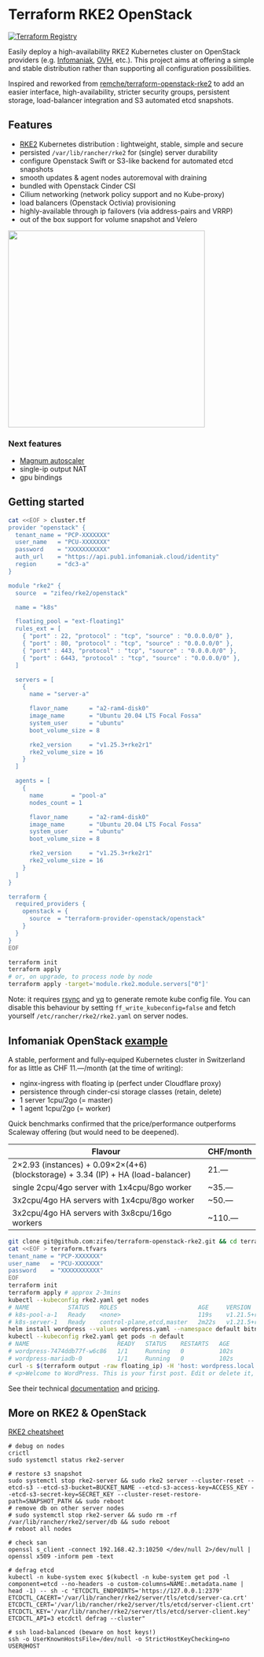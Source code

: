 # Terraform RKE2 OpenStack

[![Terraform Registry](https://img.shields.io/badge/terraform-registry-blue.svg)](https://registry.terraform.io/modules/zifeo/rke2/openstack/latest)

Easily deploy a high-availability RKE2 Kubernetes cluster on OpenStack providers
(e.g. [Infomaniak](https://www.infomaniak.com/fr/hebergement/public-cloud),
[OVH](https://www.ovhcloud.com/fr/public-cloud/), etc.). This project aims at
offering a simple and stable distribution rather than supporting all
configuration possibilities.

Inspired and reworked from
[remche/terraform-openstack-rke2](https://github.com/remche/terraform-openstack-rke2)
to add an easier interface, high-availability, stricter security groups,
persistent storage, load-balancer integration and S3 automated etcd snapshots.

## Features

- [RKE2](https://docs.rke2.io) Kubernetes distribution : lightweight, stable,
  simple and secure
- persisted `/var/lib/rancher/rke2` for (single) server durability
- configure Openstack Swift or S3-like backend for automated etcd snapshots
- smooth updates & agent nodes autoremoval with draining
- bundled with Openstack Cinder CSI
- Cilium networking (network policy support and no Kube-proxy)
- load balancers (Openstack Octivia) provisioning
- highly-available through ip failovers (via address-pairs and VRRP)
- out of the box support for volume snapshot and Velero

<img src="https://github.com/zifeo/terraform-openstack-rke2/raw/main/example/net.png" height="400" />

### Next features

- [Magnum autoscaler](https://github.com/kubernetes/autoscaler/tree/master/cluster-autoscaler/cloudprovider/magnum)
- single-ip output NAT
- gpu bindings

## Getting started

```bash
cat <<EOF > cluster.tf
provider "openstack" {
  tenant_name = "PCP-XXXXXXX"
  user_name   = "PCU-XXXXXXX"
  password    = "XXXXXXXXXXX"
  auth_url    = "https://api.pub1.infomaniak.cloud/identity"
  region      = "dc3-a"
}

module "rke2" {
  source  = "zifeo/rke2/openstack"

  name = "k8s"

  floating_pool = "ext-floating1"
  rules_ext = [
    { "port" : 22, "protocol" : "tcp", "source" : "0.0.0.0/0" },
    { "port" : 80, "protocol" : "tcp", "source" : "0.0.0.0/0" },
    { "port" : 443, "protocol" : "tcp", "source" : "0.0.0.0/0" },
    { "port" : 6443, "protocol" : "tcp", "source" : "0.0.0.0/0" },
  ]

  servers = [
    {
      name = "server-a"

      flavor_name      = "a2-ram4-disk0"
      image_name       = "Ubuntu 20.04 LTS Focal Fossa"
      system_user      = "ubuntu"
      boot_volume_size = 8

      rke2_version     = "v1.25.3+rke2r1"
      rke2_volume_size = 16
    }
  ]

  agents = [
    {
      name        = "pool-a"
      nodes_count = 1

      flavor_name      = "a2-ram4-disk0"
      image_name       = "Ubuntu 20.04 LTS Focal Fossa"
      system_user      = "ubuntu"
      boot_volume_size = 8

      rke2_version     = "v1.25.3+rke2r1"
      rke2_volume_size = 16
    }
  ]
}

terraform {
  required_providers {
    openstack = {
      source  = "terraform-provider-openstack/openstack"
    }
  }
}
EOF

terraform init
terraform apply
# or, on upgrade, to process node by node
terraform apply -target='module.rke2.module.servers["0"]'
```

Note: it requires [rsync](https://rsync.samba.org) and
[yq](https://github.com/mikefarah/yq) to generate remote kube config file. You
can disable this behaviour by setting `ff_write_kubeconfig=false` and fetch
yourself `/etc/rancher/rke2/rke2.yaml` on server nodes.

## Infomaniak OpenStack [example](./example/main.tf)

A stable, performent and fully-equiped Kubernetes cluster in Switzerland for as
little as CHF 11.—/month (at the time of writing):

- nginx-ingress with floating ip (perfect under Cloudflare proxy)
- persistence through cinder-csi storage classes (retain, delete)
- 1 server 1cpu/2go (= master)
- 1 agent 1cpu/2go (= worker)

Quick benchmarks confirmed that the price/performance outperforms Scaleway
offering (but would need to be deepened).

| Flavour                                                                           | CHF/month |
| --------------------------------------------------------------------------------- | --------- |
| 2×2.93 (instances) + 0.09×2×(4+6) (blockstorage) + 3.34 (IP) + HA (load-balancer) | 21.—      |
| single 2cpu/4go server with 1x4cpu/8go worker                                     | ~35.—     |
| 3x2cpu/4go HA servers with 1x4cpu/8go worker                                      | ~50.—     |
| 3x2cpu/4go HA servers with 3x8cpu/16go workers                                    | ~110.—    |

```bash
git clone git@github.com:zifeo/terraform-openstack-rke2.git && cd terraform-openstack-rke2/example
cat <<EOF > terraform.tfvars
tenant_name = "PCP-XXXXXXX"
user_name   = "PCU-XXXXXXX"
password    = "XXXXXXXXXXX"
EOF
terraform init
terraform apply # approx 2-3mins
kubectl --kubeconfig rke2.yaml get nodes
# NAME           STATUS   ROLES                       AGE     VERSION
# k8s-pool-a-1   Ready    <none>                      119s    v1.21.5+rke2r2
# k8s-server-1   Ready    control-plane,etcd,master   2m22s   v1.21.5+rke2r2
helm install wordpress --values wordpress.yaml --namespace default bitnami/wordpress
kubectl --kubeconfig rke2.yaml get pods -n default
# NAME                         READY   STATUS    RESTARTS   AGE
# wordpress-7474ddb77f-w6c86   1/1     Running   0          102s
# wordpress-mariadb-0          1/1     Running   0          102s
curl -s $(terraform output -raw floating_ip) -H 'host: wordpress.local' | grep Welcome
# <p>Welcome to WordPress. This is your first post. Edit or delete it, then start writing!</p>
```

See their technical [documentation](https://docs.infomaniak.cloud) and
[pricing](https://www.infomaniak.com/fr/hebergement/public-cloud/tarifs).

## More on RKE2 & OpenStack

[RKE2 cheatsheet](https://gist.github.com/superseb/3b78f47989e0dbc1295486c186e944bf)

```
# debug on nodes
crictl
sudo systemctl status rke2-server

# restore s3 snapshot
sudo systemctl stop rke2-server && sudo rke2 server --cluster-reset --etcd-s3 --etcd-s3-bucket=BUCKET_NAME --etcd-s3-access-key=ACCESS_KEY --etcd-s3-secret-key=SECRET_KEY --cluster-reset-restore-path=SNAPSHOT_PATH && sudo reboot
# remove db on other server nodes
# sudo systemctl stop rke2-server && sudo rm -rf /var/lib/rancher/rke2/server/db && sudo reboot
# reboot all nodes

# check san
openssl s_client -connect 192.168.42.3:10250 </dev/null 2>/dev/null | openssl x509 -inform pem -text

# defrag etcd
kubectl -n kube-system exec $(kubectl -n kube-system get pod -l component=etcd --no-headers -o custom-columns=NAME:.metadata.name | head -1) -- sh -c "ETCDCTL_ENDPOINTS='https://127.0.0.1:2379' ETCDCTL_CACERT='/var/lib/rancher/rke2/server/tls/etcd/server-ca.crt' ETCDCTL_CERT='/var/lib/rancher/rke2/server/tls/etcd/server-client.crt' ETCDCTL_KEY='/var/lib/rancher/rke2/server/tls/etcd/server-client.key' ETCDCTL_API=3 etcdctl defrag --cluster"

# ssh load-balanced (beware on host keys!)
ssh -o UserKnownHostsFile=/dev/null -o StrictHostKeyChecking=no USER@HOST
```
